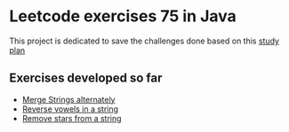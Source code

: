 # Leetcode exercises 75 in Java

This project is dedicated to save the challenges done based on this [study plan](https://leetcode.com/studyplan/leetcode-75/)

## Exercises developed so far

- [Merge Strings alternately](https://leetcode.com/problems/merge-strings-alternately/description/?envType=study-plan-v2&envId=leetcode-75)
- [Reverse vowels in a string](https://leetcode.com/problems/reverse-vowels-of-a-string/description/?envType=study-plan-v2&envId=leetcode-75)
- [Remove stars from a string](https://leetcode.com/problems/removing-stars-from-a-string/description/?envType=study-plan-v2&envId=leetcode-75)